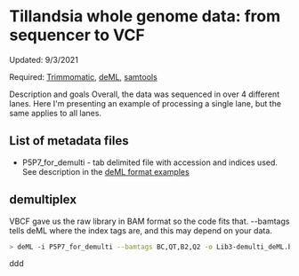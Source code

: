 # Tillandsia whole genome data: from sequencer to VCF
Updated: 9/3/2021

Required: [Trimmomatic](http://www.usadellab.org/cms/?page=trimmomatic), [deML](https://github.com/grenaud/deML), [samtools](https://github.com/samtools/samtools)

Description and goals
Overall, the data was sequenced in over 4 different lanes. Here I'm presenting an example of processing a single lane, but the same applies to all lanes.

## List of metadata files
- P5P7_for_demulti - tab delimited file with accession and indices used. See description in the [deML format examples](https://github.com/grenaud/deML)

## demultiplex

VBCF gave us the raw library in BAM format so the code fits that. --bamtags tells deML where the index tags are, and this may depend on your data.
```bash
> deML -i P5P7_for_demulti --bamtags BC,QT,B2,Q2 -o Lib3-demulti_deML.bam -s demult_stats.txt -e demult_unassigned.txt Lib3_raw_full.bam
```
ddd
